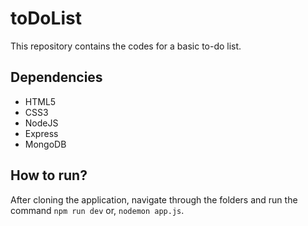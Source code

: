 # toDoList

This repository contains the codes for a basic to-do list.

## Dependencies

* HTML5
* CSS3
* NodeJS
* Express
* MongoDB 

## How to run?
After cloning the application, navigate through the folders and run the command `npm run dev` or, `nodemon app.js`.